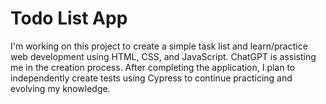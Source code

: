 # Todo List App

I'm working on this project to create a simple task list and learn/practice web development using HTML, CSS, and JavaScript. ChatGPT is assisting me in the creation process. After completing the application, I plan to independently create tests using Cypress to continue practicing and evolving my knowledge.
